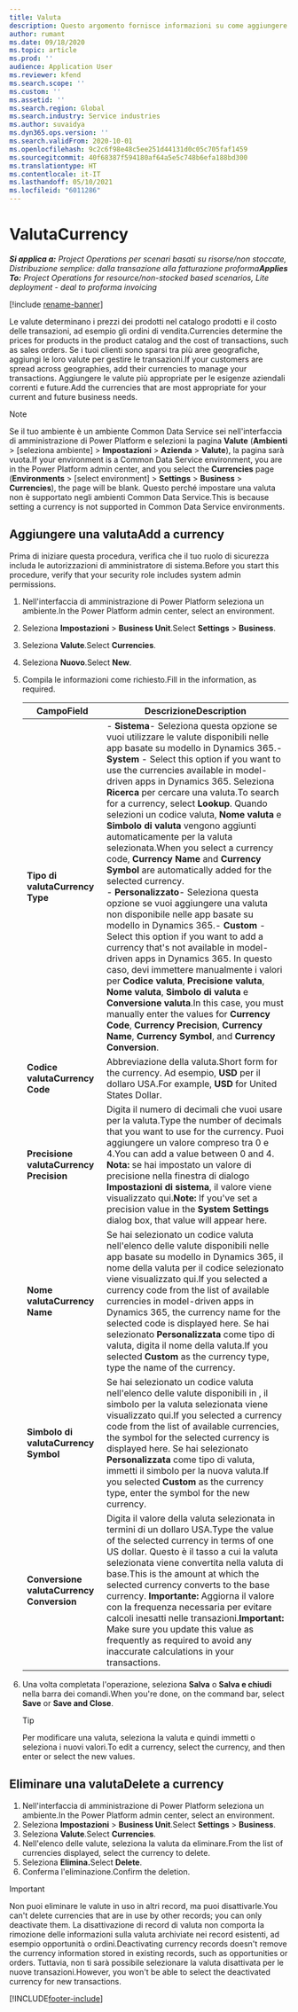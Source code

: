 ```yaml
---
title: Valuta
description: Questo argomento fornisce informazioni su come aggiungere e rimuovere i tipi di valuta in Project Operations.
author: rumant
ms.date: 09/18/2020
ms.topic: article
ms.prod: ''
audience: Application User
ms.reviewer: kfend
ms.search.scope: ''
ms.custom: ''
ms.assetid: ''
ms.search.region: Global
ms.search.industry: Service industries
ms.author: suvaidya
ms.dyn365.ops.version: ''
ms.search.validFrom: 2020-10-01
ms.openlocfilehash: 9c2c6f98e48c5ee251d44131d0c05c705faf1459
ms.sourcegitcommit: 40f68387f594180af64a5e5c748b6efa188bd300
ms.translationtype: HT
ms.contentlocale: it-IT
ms.lasthandoff: 05/10/2021
ms.locfileid: "6011286"
---
```

# <a name="currency"></a><span data-ttu-id="ea746-103">Valuta</span><span class="sxs-lookup"><span data-stu-id="ea746-103">Currency</span></span>

<span data-ttu-id="ea746-104">_**Si applica a:** Project Operations per scenari basati su risorse/non stoccate, Distribuzione semplice: dalla transazione alla fatturazione proforma_</span><span class="sxs-lookup"><span data-stu-id="ea746-104">_**Applies To:** Project Operations for resource/non-stocked based scenarios, Lite deployment - deal to proforma invoicing_</span></span>

[!include [rename-banner](~/includes/cc-data-platform-banner.md)]

<span data-ttu-id="ea746-105">Le valute determinano i prezzi dei prodotti nel catalogo prodotti e il costo delle transazioni, ad esempio gli ordini di vendita.</span><span class="sxs-lookup"><span data-stu-id="ea746-105">Currencies determine the prices for products in the product catalog and the cost of transactions, such as sales orders.</span></span> <span data-ttu-id="ea746-106">Se i tuoi clienti sono sparsi tra più aree geografiche, aggiungi le loro valute per gestire le transazioni.</span><span class="sxs-lookup"><span data-stu-id="ea746-106">If your customers are spread across geographies, add their currencies to manage your transactions.</span></span> <span data-ttu-id="ea746-107">Aggiungere le valute più appropriate per le esigenze aziendali correnti e future.</span><span class="sxs-lookup"><span data-stu-id="ea746-107">Add the currencies that are most appropriate for your current and future business needs.</span></span>  

> [!NOTE]
> <span data-ttu-id="ea746-108">Se il tuo ambiente è un ambiente Common Data Service sei nell'interfaccia di amministrazione di Power Platform e selezioni la pagina **Valute** (**Ambienti** > [seleziona ambiente] > **Impostazioni** > **Azienda** > **Valute**), la pagina sarà vuota.</span><span class="sxs-lookup"><span data-stu-id="ea746-108">If your environment is a Common Data Service environment, you are in the Power Platform admin center, and you select the **Currencies** page (**Environments** > [select environment] > **Settings** > **Business** > **Currencies**), the page will be blank.</span></span> <span data-ttu-id="ea746-109">Questo perché impostare una valuta non  è supportato negli ambienti Common Data Service.</span><span class="sxs-lookup"><span data-stu-id="ea746-109">This is because setting a currency is not supported in Common Data Service environments.</span></span>

## <a name="add-a-currency"></a><span data-ttu-id="ea746-110">Aggiungere una valuta</span><span class="sxs-lookup"><span data-stu-id="ea746-110">Add a currency</span></span>  
<span data-ttu-id="ea746-111">Prima di iniziare questa procedura, verifica che il tuo ruolo di sicurezza includa le autorizzazioni di amministratore di sistema.</span><span class="sxs-lookup"><span data-stu-id="ea746-111">Before you start this procedure, verify that your security role includes system admin permissions.</span></span> 

1. <span data-ttu-id="ea746-112">Nell'interfaccia di amministrazione di Power Platform seleziona un ambiente.</span><span class="sxs-lookup"><span data-stu-id="ea746-112">In the Power Platform admin center, select an environment.</span></span> 
2. <span data-ttu-id="ea746-113">Seleziona **Impostazioni** > **Business Unit**.</span><span class="sxs-lookup"><span data-stu-id="ea746-113">Select **Settings** > **Business**.</span></span>
3. <span data-ttu-id="ea746-114">Seleziona **Valute**.</span><span class="sxs-lookup"><span data-stu-id="ea746-114">Select **Currencies**.</span></span>  
4. <span data-ttu-id="ea746-115">Seleziona **Nuovo**.</span><span class="sxs-lookup"><span data-stu-id="ea746-115">Select **New**.</span></span>  
5. <span data-ttu-id="ea746-116">Compila le informazioni come richiesto.</span><span class="sxs-lookup"><span data-stu-id="ea746-116">Fill in the information, as required.</span></span>  


   |          <span data-ttu-id="ea746-117">Campo</span><span class="sxs-lookup"><span data-stu-id="ea746-117">Field</span></span>          |                                                                                                                                                                                                                                                                                                                                                                            <span data-ttu-id="ea746-118">Descrizione</span><span class="sxs-lookup"><span data-stu-id="ea746-118">Description</span></span>                                                                                                                                                                                                                                                                                                                                                                            |
   |-------------------------|-------------------------------------------------------------------------------------------------------------------------------------------------------------------------------------------------------------------------------------------------------------------------------------------------------------------------------------------------------------------------------------------------------------------------------------------------------------------------------------------------------------------------------------------------------------------------------------------------------------------------------------------------------------------------------------------------------------------------------------------------------------------|
   |    <span data-ttu-id="ea746-119">**Tipo di valuta**</span><span class="sxs-lookup"><span data-stu-id="ea746-119">**Currency Type**</span></span>    | <span data-ttu-id="ea746-120">- **Sistema**- Seleziona questa opzione se vuoi utilizzare le valute disponibili nelle app basate su modello in Dynamics 365.</span><span class="sxs-lookup"><span data-stu-id="ea746-120">- **System** - Select this option if you want to use the currencies available in model-driven apps in Dynamics 365.</span></span> <span data-ttu-id="ea746-121">Seleziona **Ricerca** per cercare una valuta.</span><span class="sxs-lookup"><span data-stu-id="ea746-121">To search for a currency,  select **Lookup**.</span></span> <span data-ttu-id="ea746-122">Quando selezioni un codice valuta, **Nome valuta** e **Simbolo di valuta** vengono aggiunti automaticamente per la valuta selezionata.</span><span class="sxs-lookup"><span data-stu-id="ea746-122">When you select a currency code, **Currency Name** and **Currency Symbol** are automatically added for the selected currency.</span></span><br /><span data-ttu-id="ea746-123">- **Personalizzato**- Seleziona questa opzione se vuoi aggiungere una valuta non disponibile nelle app basate su modello in Dynamics 365.</span><span class="sxs-lookup"><span data-stu-id="ea746-123">- **Custom** - Select this option if you want to add a currency that's not available in model-driven apps in Dynamics 365.</span></span> <span data-ttu-id="ea746-124">In questo caso, devi immettere manualmente i valori per **Codice valuta**, **Precisione valuta**, **Nome valuta**, **Simbolo di valuta** e **Conversione valuta**.</span><span class="sxs-lookup"><span data-stu-id="ea746-124">In this case, you must manually enter the values for **Currency Code**, **Currency Precision**, **Currency Name**, **Currency Symbol**, and **Currency Conversion**.</span></span> |
   |    <span data-ttu-id="ea746-125">**Codice valuta**</span><span class="sxs-lookup"><span data-stu-id="ea746-125">**Currency Code**</span></span>    |                                                                                                                                                                                                                                                                                                                                            <span data-ttu-id="ea746-126">Abbreviazione della valuta.</span><span class="sxs-lookup"><span data-stu-id="ea746-126">Short form for the currency.</span></span> <span data-ttu-id="ea746-127">Ad esempio, **USD** per il dollaro USA.</span><span class="sxs-lookup"><span data-stu-id="ea746-127">For example, **USD** for United States Dollar.</span></span>                                                                                                                                                                                                                                                                                                                                            |
   | <span data-ttu-id="ea746-128">**Precisione valuta**</span><span class="sxs-lookup"><span data-stu-id="ea746-128">**Currency Precision**</span></span>  |                                                                                                                                                                                  <span data-ttu-id="ea746-129">Digita il numero di decimali che vuoi usare per la valuta.</span><span class="sxs-lookup"><span data-stu-id="ea746-129">Type the number of decimals that you want to use for the currency.</span></span>  <span data-ttu-id="ea746-130">Puoi aggiungere un valore compreso tra 0 e 4.</span><span class="sxs-lookup"><span data-stu-id="ea746-130">You can add a value between 0 and 4.</span></span> <span data-ttu-id="ea746-131">**Nota:** se hai impostato un valore di precisione nella finestra di dialogo **Impostazioni di sistema**, il valore viene visualizzato qui.</span><span class="sxs-lookup"><span data-stu-id="ea746-131">**Note:**  If you've set a precision value in the **System Settings** dialog box, that value will appear here.</span></span>                                                                                                                                                                                  |
   |    <span data-ttu-id="ea746-132">**Nome valuta**</span><span class="sxs-lookup"><span data-stu-id="ea746-132">**Currency Name**</span></span>    |                                                                                                                                                                                                                                         <span data-ttu-id="ea746-133">Se hai selezionato un codice valuta nell'elenco delle valute disponibili nelle app basate su modello in Dynamics 365, il nome della valuta per il codice selezionato viene visualizzato qui.</span><span class="sxs-lookup"><span data-stu-id="ea746-133">If you selected a currency code from the list of available currencies in model-driven apps in Dynamics 365, the currency name for the selected code is displayed here.</span></span> <span data-ttu-id="ea746-134">Se hai selezionato **Personalizzata** come tipo di valuta, digita il nome della valuta.</span><span class="sxs-lookup"><span data-stu-id="ea746-134">If you selected **Custom** as the currency type, type the name of the currency.</span></span>                                                                                                                                                                                                                                          |
   |   <span data-ttu-id="ea746-135">**Simbolo di valuta**</span><span class="sxs-lookup"><span data-stu-id="ea746-135">**Currency Symbol**</span></span>   |                                                                                                                                                                                                                                                                      <span data-ttu-id="ea746-136">Se hai selezionato un codice valuta nell'elenco delle valute disponibili in , il simbolo per la valuta selezionata viene visualizzato qui.</span><span class="sxs-lookup"><span data-stu-id="ea746-136">If you selected a currency code from the list of available currencies, the symbol for the selected currency is displayed here.</span></span> <span data-ttu-id="ea746-137">Se hai selezionato **Personalizzata** come tipo di valuta, immetti il simbolo per la nuova valuta.</span><span class="sxs-lookup"><span data-stu-id="ea746-137">If you selected **Custom** as the currency type, enter the symbol for the new currency.</span></span>                                                                                                                                                                                                                                                                       |
   | <span data-ttu-id="ea746-138">**Conversione valuta**</span><span class="sxs-lookup"><span data-stu-id="ea746-138">**Currency Conversion**</span></span> |                                                                                                                                                                                                                                     <span data-ttu-id="ea746-139">Digita il valore della valuta selezionata in termini di un dollaro USA.</span><span class="sxs-lookup"><span data-stu-id="ea746-139">Type the value of the selected currency in terms of one US dollar.</span></span> <span data-ttu-id="ea746-140">Questo è il tasso a cui la valuta selezionata viene convertita nella valuta di base.</span><span class="sxs-lookup"><span data-stu-id="ea746-140">This is the amount at which the selected currency converts to the base currency.</span></span> <span data-ttu-id="ea746-141">**Importante:** Aggiorna il valore con la frequenza necessaria per evitare calcoli inesatti nelle transazioni.</span><span class="sxs-lookup"><span data-stu-id="ea746-141">**Important:**  Make sure you update this value as frequently as required to avoid any inaccurate calculations in your transactions.</span></span>                                                                                                                                                                                                                                      |


6. <span data-ttu-id="ea746-142">Una volta completata l'operazione, seleziona **Salva** o **Salva e chiudi** nella barra dei comandi.</span><span class="sxs-lookup"><span data-stu-id="ea746-142">When you're done, on the command bar, select **Save** or **Save and Close**.</span></span>  

   > [!TIP]
   >  <span data-ttu-id="ea746-143">Per modificare una valuta, seleziona la valuta e quindi immetti o seleziona i nuovi valori.</span><span class="sxs-lookup"><span data-stu-id="ea746-143">To edit a currency, select the currency, and then enter or select the new values.</span></span>  

## <a name="delete-a-currency"></a><span data-ttu-id="ea746-144">Eliminare una valuta</span><span class="sxs-lookup"><span data-stu-id="ea746-144">Delete a currency</span></span>  

1. <span data-ttu-id="ea746-145">Nell'interfaccia di amministrazione di Power Platform seleziona un ambiente.</span><span class="sxs-lookup"><span data-stu-id="ea746-145">In the Power Platform admin center, select an environment.</span></span> 
2. <span data-ttu-id="ea746-146">Seleziona **Impostazioni** > **Business Unit**.</span><span class="sxs-lookup"><span data-stu-id="ea746-146">Select **Settings** > **Business**.</span></span>
3. <span data-ttu-id="ea746-147">Seleziona **Valute**.</span><span class="sxs-lookup"><span data-stu-id="ea746-147">Select **Currencies**.</span></span>  
4. <span data-ttu-id="ea746-148">Nell'elenco delle valute, seleziona la valuta da eliminare.</span><span class="sxs-lookup"><span data-stu-id="ea746-148">From the list of currencies displayed, select the currency to delete.</span></span>  
5. <span data-ttu-id="ea746-149">Seleziona **Elimina.**</span><span class="sxs-lookup"><span data-stu-id="ea746-149">Select **Delete**.</span></span>  
6. <span data-ttu-id="ea746-150">Conferma l'eliminazione.</span><span class="sxs-lookup"><span data-stu-id="ea746-150">Confirm the deletion.</span></span>  

> [!IMPORTANT]
>  <span data-ttu-id="ea746-151">Non puoi eliminare le valute in uso in altri record, ma puoi disattivarle.</span><span class="sxs-lookup"><span data-stu-id="ea746-151">You can't delete currencies that are in use by other records; you can only deactivate them.</span></span> <span data-ttu-id="ea746-152">La disattivazione di record di valuta non comporta la rimozione delle informazioni sulla valuta archiviate nei record esistenti, ad esempio opportunità o ordini.</span><span class="sxs-lookup"><span data-stu-id="ea746-152">Deactivating currency records doesn't remove the currency information stored in existing records, such as opportunities or orders.</span></span> <span data-ttu-id="ea746-153">Tuttavia, non ti sarà possibile selezionare la valuta disattivata per le nuove transazioni.</span><span class="sxs-lookup"><span data-stu-id="ea746-153">However, you won't be able to select the deactivated currency for new transactions.</span></span>  


[!INCLUDE[footer-include](../includes/footer-banner.md)]